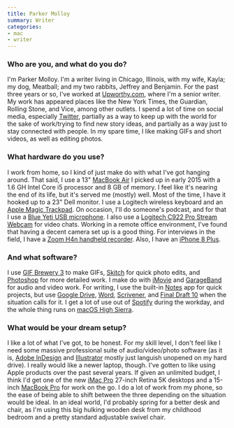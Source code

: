 ```yaml
---
title: Parker Molloy
summary: Writer
categories:
- mac
- writer
---
```


### Who are you, and what do you do?

I'm Parker Molloy. I'm a writer living in Chicago, Illinois, with my wife, Kayla; my dog, Meatball; and my two rabbits, Jeffrey and Benjamin. For the past three years or so, I've worked at [Upworthy.com](http://upworthy.com/ "A news and entertainment site."), where I'm a senior writer. My work has appeared places like the New York Times, the Guardian, Rolling Stone, and Vice, among other outlets. I spend a lot of time on social media, especially [Twitter](https://twitter.com/parkermolloy "Parker's Twitter account."), partially as a way to keep up with the world for the sake of work/trying to find new story ideas, and partially as a way just to stay connected with people. In my spare time, I like making GIFs and short videos, as well as editing photos.

### What hardware do you use?

I work from home, so I kind of just make do with what I've got hanging around. That said, I use a 13" [MacBook Air][macbook-air] I picked up in early 2015 with a 1.6 GH Intel Core i5 processor and 8 GB of memory. I feel like it's nearing the end of its life, but it's served me (mostly) well. Most of the time, I have it hooked up to a 23" Dell monitor. I use a Logitech wireless keyboard and an [Apple Magic Trackpad][magic-trackpad]. On occasion, I'll do someone's podcast, and for that I use a [Blue Yeti USB microphone][yeti]. I also use a [Logitech C922 Pro Stream Webcam][c922-pro-stream-webcam] for video chats. Working in a remote office environment, I've found that having a decent camera set up is a good thing. For interviews in the field, I have a [Zoom H4n handheld recorder][h4n]. Also, I have an [iPhone 8 Plus][iphone-8-plus].

### And what software?

I use [GIF Brewery 3][gif-brewery] to make GIFs, [Skitch][] for quick photo edits, and [Photoshop][] for more detailed work. I make do with [iMovie][] and [GarageBand][] for audio and video work. For writing, I use the built-in [Notes][] app for quick projects, but use [Google Drive][google-drive], [Word][], [Scrivener][], and [Final Draft 10][final-draft] when the situation calls for it. I get a lot of use out of [Spotify][] during the workday, and the whole thing runs on [macOS High Sierra][macos].

### What would be your dream setup?

I like a lot of what I've got, to be honest. For my skill level, I don't feel like I need some massive professional suite of audio/video/photo software (as it is, [Adobe InDesign][indesign] and [Illustrator][] mostly just languish unopened on my hard drive). I really would like a newer laptop, though. I've gotten to like using Apple products over the past several years. If given an unlimited budget, I think I'd get one of the new [iMac Pro][imac-pro] 27-inch Retina 5K desktops and a 15-inch [MacBook Pro][macbook-pro] for work on the go. I do a lot of work from my phone, so the ease of being able to shift between the three depending on the situation would be ideal. In an ideal world, I'd probably spring for a better desk and chair, as I'm using this big hulking wooden desk from my childhood bedroom and a pretty standard adjustable swivel chair.

[c922-pro-stream-webcam]: https://www.logitech.com/en-us/product/c922-pro-stream-webcam#specification-tabular "A webcam."
[final-draft]: http://store.finaldraft.com/final-draft-10.html "Popular screenwriting software."
[garageband]: https://www.apple.com/mac/garageband/ "An audio recording and editing tool for the Mac."
[gif-brewery]: http://gifbrewery.com/ "Mac software for converting videos into GIFs."
[google-drive]: https://drive.google.com/ "A cloud storage service."
[h4n]: https://www.zoom.co.jp/english/products/h4n/ "A digital audio recorder."
[illustrator]: https://www.adobe.com/products/illustrator.html "A vector graphics editor."
[imac-pro]: https://en.wikipedia.org/wiki/IMac_Pro "An all-in-one workstation."
[imovie]: https://www.apple.com/imovie/ "A Mac OS X video editor, included in iLife."
[indesign]: https://www.adobe.com/products/indesign.html "A desktop/web publishing application."
[iphone-8-plus]: https://en.wikipedia.org/wiki/IPhone_8 "A 5.5 inch smartphone."
[macbook-air]: https://www.apple.com/macbook-air/ "A very thin laptop."
[macbook-pro]: https://www.apple.com/macbook-pro/ "A laptop."
[macos]: https://en.wikipedia.org/wiki/MacOS "An operating system for Mac hardware."
[magic-trackpad]: https://en.wikipedia.org/wiki/Magic_Trackpad "A trackpad for desktop machines."
[notes]: https://en.wikipedia.org/wiki/Notes_(Apple) "A note-taking application included with Mac OS X."
[photoshop]: https://www.adobe.com/products/photoshop.html "A bitmap image editor."
[scrivener]: http://literatureandlatte.com/scrivener.php "A Mac text editor aimed at writers."
[skitch]: https://evernote.com/skitch/ "An always-on image editor for the Mac."
[spotify]: https://www.spotify.com/us/ "A music streaming service."
[word]: https://products.office.com/en-us/word "A document editor."
[yeti]: http://bluemic.com/yeti/ "A USB microphone."
